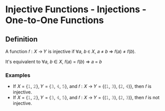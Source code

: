 # Injective Functions - Injections - One-to-One Functions

## Definition

A function &#x1D453; : &#x1D44B; &#x2192; &#x1D44C; is injective if &#x2200;&#x1D44E;, &#x1D44F; &#x2208; &#x1D44B;, &#x1D44E; &#x2260; &#x1D44F; &#x21D2; &#x1D453;(&#x1D44E;) &#x2260; &#x1D453;(&#x1D44F;).

It's equivalent to &#x2200;&#x1D44E;, &#x1D44F; &#x2208; &#x1D44B;, &#x1D453;(&#x1D44E;) = &#x1D453;(&#x1D44F;) &#x21D2; &#x1D44E; = &#x1D44F;

### Examples

- If &#x1D44B; = {&#x1D7F7;, &#x1D7F8;}, &#x1D44C; = {&#x1D7F9;, &#x1D7FA;, &#x1D7FB;}, and &#x1D453; : &#x1D44B; &#x2192; &#x1D44C; = {(&#x1D7F7;, &#x1D7F9;), (&#x1D7F8;, &#x1D7FA;)}, then &#x1D453; is injective.
- If &#x1D44B; = {&#x1D7F7;, &#x1D7F8;}, &#x1D44C; = {&#x1D7F9;, &#x1D7FA;, &#x1D7FB;}, and &#x1D453; : &#x1D44B; &#x2192; &#x1D44C; = {(&#x1D7F7;, &#x1D7F9;), (&#x1D7F8;, &#x1D7F9;)}, then &#x1D453; is not injective.
